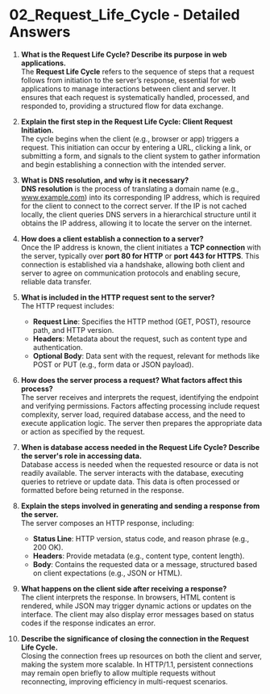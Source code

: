 
# 02_Request_Life_Cycle - Detailed Answers

1. **What is the Request Life Cycle? Describe its purpose in web applications.**  
   The **Request Life Cycle** refers to the sequence of steps that a request follows from initiation to the server’s response, essential for web applications to manage interactions between client and server. It ensures that each request is systematically handled, processed, and responded to, providing a structured flow for data exchange.

2. **Explain the first step in the Request Life Cycle: Client Request Initiation.**  
   The cycle begins when the client (e.g., browser or app) triggers a request. This initiation can occur by entering a URL, clicking a link, or submitting a form, and signals to the client system to gather information and begin establishing a connection with the intended server.

3. **What is DNS resolution, and why is it necessary?**  
   **DNS resolution** is the process of translating a domain name (e.g., www.example.com) into its corresponding IP address, which is required for the client to connect to the correct server. If the IP is not cached locally, the client queries DNS servers in a hierarchical structure until it obtains the IP address, allowing it to locate the server on the internet.

4. **How does a client establish a connection to a server?**  
   Once the IP address is known, the client initiates a **TCP connection** with the server, typically over **port 80 for HTTP** or **port 443 for HTTPS**. This connection is established via a handshake, allowing both client and server to agree on communication protocols and enabling secure, reliable data transfer.

5. **What is included in the HTTP request sent to the server?**  
   The HTTP request includes:
   - **Request Line**: Specifies the HTTP method (GET, POST), resource path, and HTTP version.
   - **Headers**: Metadata about the request, such as content type and authentication.
   - **Optional Body**: Data sent with the request, relevant for methods like POST or PUT (e.g., form data or JSON payload).

6. **How does the server process a request? What factors affect this process?**  
   The server receives and interprets the request, identifying the endpoint and verifying permissions. Factors affecting processing include request complexity, server load, required database access, and the need to execute application logic. The server then prepares the appropriate data or action as specified by the request.

7. **When is database access needed in the Request Life Cycle? Describe the server's role in accessing data.**  
   Database access is needed when the requested resource or data is not readily available. The server interacts with the database, executing queries to retrieve or update data. This data is often processed or formatted before being returned in the response.

8. **Explain the steps involved in generating and sending a response from the server.**  
   The server composes an HTTP response, including:
   - **Status Line**: HTTP version, status code, and reason phrase (e.g., 200 OK).
   - **Headers**: Provide metadata (e.g., content type, content length).
   - **Body**: Contains the requested data or a message, structured based on client expectations (e.g., JSON or HTML).

9. **What happens on the client side after receiving a response?**  
   The client interprets the response. In browsers, HTML content is rendered, while JSON may trigger dynamic actions or updates on the interface. The client may also display error messages based on status codes if the response indicates an error.

10. **Describe the significance of closing the connection in the Request Life Cycle.**  
   Closing the connection frees up resources on both the client and server, making the system more scalable. In HTTP/1.1, persistent connections may remain open briefly to allow multiple requests without reconnecting, improving efficiency in multi-request scenarios.
